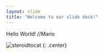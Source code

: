 ```yaml
---
layout: slide
title: "Welcome to our slide deck!"
---
```


Hello World! //Mario

![steroidtocat](https://octodex.github.com/images/steroidtocat.png)
{: .center}
